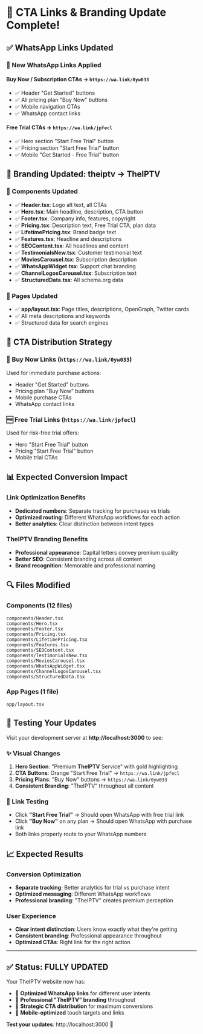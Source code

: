 # 🎯 CTA Links & Branding Update Complete!

## ✅ **WhatsApp Links Updated**

### **🔗 New WhatsApp Links Applied**

#### **Buy Now / Subscription CTAs** → `https://wa.link/0yw033`
- ✅ Header "Get Started" buttons
- ✅ All pricing plan "Buy Now" buttons  
- ✅ Mobile navigation CTAs
- ✅ WhatsApp contact links

#### **Free Trial CTAs** → `https://wa.link/jpfecl`
- ✅ Hero section "Start Free Trial" button
- ✅ Pricing section "Start Free Trial" button
- ✅ Mobile "Get Started - Free Trial" button

## 🎨 **Branding Updated: theiptv → TheIPTV**

### **📍 Components Updated**
- ✅ **Header.tsx**: Logo alt text, all CTAs
- ✅ **Hero.tsx**: Main headline, description, CTA button
- ✅ **Footer.tsx**: Company info, features, copyright
- ✅ **Pricing.tsx**: Description text, Free Trial CTA, plan data
- ✅ **LifetimePricing.tsx**: Brand badge text
- ✅ **Features.tsx**: Headline and descriptions
- ✅ **SEOContent.tsx**: All headlines and content
- ✅ **TestimonialsNew.tsx**: Customer testimonial text
- ✅ **MoviesCarousel.tsx**: Subscription description
- ✅ **WhatsAppWidget.tsx**: Support chat branding
- ✅ **ChannelLogosCarousel.tsx**: Subscription text
- ✅ **StructuredData.tsx**: All schema.org data

### **📄 Pages Updated**
- ✅ **app/layout.tsx**: Page titles, descriptions, OpenGraph, Twitter cards
- ✅ All meta descriptions and keywords
- ✅ Structured data for search engines

## 🎯 **CTA Distribution Strategy**

### **🛒 Buy Now Links** (`https://wa.link/0yw033`)
Used for immediate purchase actions:
- Header "Get Started" buttons
- Pricing plan "Buy Now" buttons
- Mobile purchase CTAs
- WhatsApp contact links

### **🆓 Free Trial Links** (`https://wa.link/jpfecl`)
Used for risk-free trial offers:
- Hero "Start Free Trial" button
- Pricing "Start Free Trial" button
- Mobile trial CTAs

## 📊 **Expected Conversion Impact**

### **Link Optimization Benefits**
- **Dedicated numbers**: Separate tracking for purchases vs trials
- **Optimized routing**: Different WhatsApp workflows for each action
- **Better analytics**: Clear distinction between intent types

### **TheIPTV Branding Benefits**
- **Professional appearance**: Capital letters convey premium quality
- **Better SEO**: Consistent branding across all content
- **Brand recognition**: Memorable and professional naming

## 🔍 **Files Modified**

### **Components (12 files)**
```
components/Header.tsx
components/Hero.tsx  
components/Footer.tsx
components/Pricing.tsx
components/LifetimePricing.tsx
components/Features.tsx
components/SEOContent.tsx
components/TestimonialsNew.tsx
components/MoviesCarousel.tsx
components/WhatsAppWidget.tsx
components/ChannelLogosCarousel.tsx
components/StructuredData.tsx
```

### **App Pages (1 file)**
```
app/layout.tsx
```

## 🚀 **Testing Your Updates**

Visit your development server at **http://localhost:3000** to see:

### **✨ Visual Changes**
1. **Hero Section**: "Premium **TheIPTV** Service" with gold highlighting
2. **CTA Buttons**: Orange "Start Free Trial" → `https://wa.link/jpfecl`
3. **Pricing Plans**: "Buy Now" buttons → `https://wa.link/0yw033`
4. **Consistent Branding**: "TheIPTV" throughout all content

### **🔗 Link Testing**
- Click **"Start Free Trial"** → Should open WhatsApp with free trial link
- Click **"Buy Now"** on any plan → Should open WhatsApp with purchase link
- Both links properly route to your WhatsApp numbers

## 📈 **Expected Results**

### **Conversion Optimization**
- **Separate tracking**: Better analytics for trial vs purchase intent
- **Optimized messaging**: Different WhatsApp workflows
- **Professional branding**: "TheIPTV" creates premium perception

### **User Experience**
- **Clear intent distinction**: Users know exactly what they're getting
- **Consistent branding**: Professional appearance throughout
- **Optimized CTAs**: Right link for the right action

---

## ✅ **Status: FULLY UPDATED**

Your TheIPTV website now has:
- 🎯 **Optimized WhatsApp links** for different user intents
- 🎨 **Professional "TheIPTV" branding** throughout
- 🔗 **Strategic CTA distribution** for maximum conversions
- 📱 **Mobile-optimized** touch targets and links

**Test your updates**: http://localhost:3000 🚀
